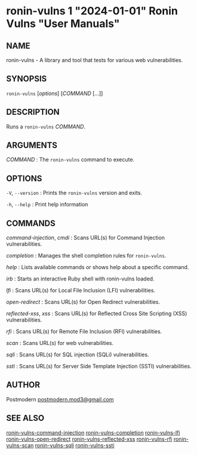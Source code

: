 # ronin-vulns 1 "2024-01-01" Ronin Vulns "User Manuals"

## NAME

ronin-vulns - A library and tool that tests for various web vulnerabilities.

## SYNOPSIS

`ronin-vulns` [*options*] [*COMMAND* [...]]

## DESCRIPTION

Runs a `ronin-vulns` *COMMAND*.

## ARGUMENTS

*COMMAND*
: The `ronin-vulns` command to execute.

## OPTIONS

`-V`, `--version`
: Prints the `ronin-vulns` version and exits.

`-h`, `--help`
: Print help information

## COMMANDS

*command-injection*, *cmdi*
: Scans URL(s) for Command Injection vulnerabilities.

*completion*
: Manages the shell completion rules for `ronin-vulns`.

*help*
: Lists available commands or shows help about a specific command.

*irb*
: Starts an interactive Ruby shell with ronin-vulns loaded.

*lfi*
: Scans URL(s) for Local File Inclusion (LFI) vulnerabilities.

*open-redirect*
: Scans URL(s) for Open Redirect vulnerabilities.

*reflected-xss*, *xss*
: Scans URL(s) for Reflected Cross Site Scripting (XSS) vulnerabilities.

*rfi*
: Scans URL(s) for Remote File Inclusion (RFI) vulnerabilities.

*scan*
: Scans URL(s) for web vulnerabilities.

*sqli*
: Scans URL(s) for SQL injection (SQLi) vulnerabilities.

*ssti*
: Scans URL(s) for Server Side Template Injection (SSTI) vulnerabilities.

## AUTHOR

Postmodern <postmodern.mod3@gmail.com>

## SEE ALSO

[ronin-vulns-command-injection](ronin-vulns-command-injection.1.md) [ronin-vulns-completion](ronin-vulns-completion.1.md) [ronin-vulns-lfi](ronin-vulns-lfi.1.md) [ronin-vulns-open-redirect](ronin-vulns-open-redirect.1.md) [ronin-vulns-reflected-xss](ronin-vulns-reflected-xss.1.md) [ronin-vulns-rfi](ronin-vulns-rfi.1.md) [ronin-vulns-scan](ronin-vulns-scan.1.md) [ronin-vulns-sqli](ronin-vulns-sqli.1.md) [ronin-vulns-ssti](ronin-vulns-ssti.1.md) 
